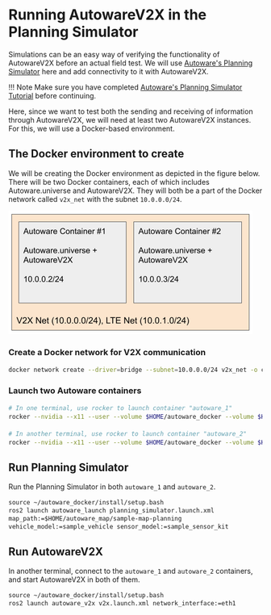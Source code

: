 # Running AutowareV2X in the Planning Simulator

Simulations can be an easy way of verifying the functionality of AutowareV2X before an actual field test.
We will use [Autoware's Planning Simulator](https://autowarefoundation.github.io/autoware-documentation/main/tutorials/ad-hoc-simulation/planning-simulation/) here and add connectivity to it with AutowareV2X.

!!! Note
    Make sure you have completed [Autoware's Planning Simulator Tutorial](https://autowarefoundation.github.io/autoware-documentation/main/tutorials/ad-hoc-simulation/planning-simulation/) before continuing.

Here, since we want to test both the sending and receiving of information through AutowareV2X, we will need at least two AutowareV2X instances. For this, we will use a Docker-based environment.

## The Docker environment to create

We will be creating the Docker environment as depicted in the figure below. There will be two Docker containers, each of which includes Autoware.universe and AutowareV2X. They will both be a part of the Docker network called `v2x_net` with the subnet `10.0.0.0/24`.

![Docker Environment](./docker-env.png)

### Create a Docker network for V2X communication

```bash
docker network create --driver=bridge --subnet=10.0.0.0/24 v2x_net -o com.docker.network.bridge.name="v2x_net"
```


### Launch two Autoware containers

```bash
# In one terminal, use rocker to launch container "autoware_1"
rocker --nvidia --x11 --user --volume $HOME/autoware_docker --volume $HOME/autoware_map --network=v2x_net --ip 10.0.0.2 --name autoware_1 --hostname autoware_1 -- ghcr.io/autowarefoundation/autoware-universe:latest-cuda

# In another terminal, use rocker to launch container "autoware_2"
rocker --nvidia --x11 --user --volume $HOME/autoware_docker --volume $HOME/autoware_map --network=v2x_net --ip 10.0.0.3 --name autoware_2 --hostname autoware_2 -- ghcr.io/autowarefoundation/autoware-universe:latest-cuda
```

## Run Planning Simulator

Run the Planning Simulator in both `autoware_1` and `autoware_2`.

```
source ~/autoware_docker/install/setup.bash
ros2 launch autoware_launch planning_simulator.launch.xml map_path:=$HOME/autoware_map/sample-map-planning vehicle_model:=sample_vehicle sensor_model:=sample_sensor_kit
```


## Run AutowareV2X

In another terminal, connect to the `autoware_1` and `autoware_2` containers, and start AutowareV2X in both of them.

```
source ~/autoware_docker/install/setup.bash
ros2 launch autoware_v2x v2x.launch.xml network_interface:=eth1
```
